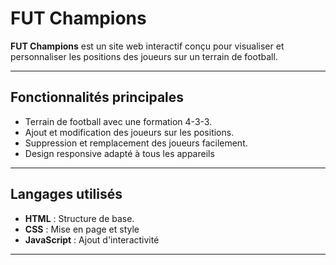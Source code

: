 # FUT Champions 

**FUT Champions** est un site web interactif conçu pour visualiser et personnaliser les positions des joueurs sur un terrain de football.  

---

## Fonctionnalités principales  
- Terrain de football avec une formation 4-3-3.  
- Ajout et modification des joueurs sur les positions.  
- Suppression et remplacement des joueurs facilement.  
- Design responsive adapté à tous les appareils  

---

## Langages utilisés  
- **HTML** : Structure de base.  
- **CSS** : Mise en page et style 
- **JavaScript** : Ajout d'interactivité

---
